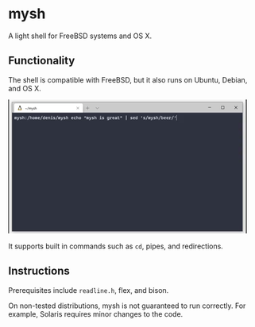 # mysh

A light shell for FreeBSD systems and OS X. 

## Functionality

The shell is compatible with FreeBSD, but it also runs on Ubuntu, Debian, and OS X.

![](img/mysh.gif)

It supports built in commands such as `cd`, pipes, and redirections.

## Instructions

Prerequisites include `readline.h`, flex, and bison.



On non-tested distributions, mysh is not guaranteed to run correctly. For example, Solaris requires minor changes to the code.

